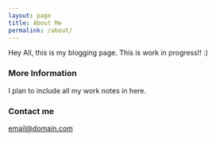 ```yaml
---
layout: page
title: About Me
permalink: /about/
---
```


Hey All, this is my blogging page. This is work in progress!! :) 

### More Information

I plan to include all my work notes in here.

### Contact me

[email@domain.com](mailto:bharati_patidar@persistent.com)
